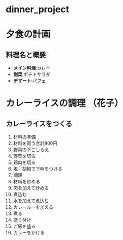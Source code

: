 # dinner_project

# 夕食の計画
## 料理名と概要
- **メイン料理**:カレー
- **副菜**:ポテトサラダ
- **デザート**:パフェ

# カレーライスの調理 （花子）

## カレーライスをつくる
1. 材料の準備
2. 材料を買う合計800円
3. 野菜の下ごしらえ
4. 野菜を切る
5. 鶏肉を切る
6. 塩・胡椒で下味をつける
7. 調理
8. 材料を炒める
9. 肉を加えて炒める
10. 煮込む
11. 水を加えて煮込む
12. カレールーを加える
13. 煮る
14. 盛り付け
15. ご飯を盛る
16. カレーをかける

